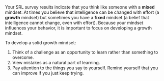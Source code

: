 Your SRL survey results indicate that you think like someone with a **mixed** mindset: At times you believe that intelligence can be changed with effort (a **growth** mindset) but sometimes you have a **fixed** mindset (a belief that intelligence cannot change, even with effort). Because your mindset influences your behavior, it is important to focus on developing a growth mindset. 

To develop a solid growth mindset:

1.	Think of a challenge as an opportunity to learn rather than something to overcome.
2.	View mistakes as a natural part of learning.
3.	Pay attention to the things you say to yourself. Remind yourself that you can improve if you just keep trying. 
